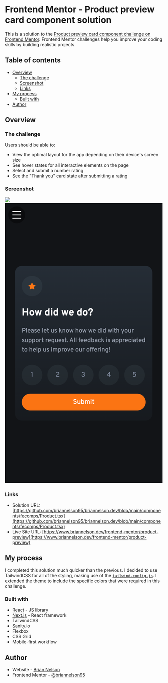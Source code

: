 # Frontend Mentor - Product preview card component solution

This is a solution to the [Product preview card component challenge on Frontend Mentor](https://www.frontendmentor.io/challenges/product-preview-card-component-GO7UmttRfa). Frontend Mentor challenges help you improve your coding skills by building realistic projects. 

## Table of contents

- [Overview](#overview)
  - [The challenge](#the-challenge)
  - [Screenshot](#screenshot)
  - [Links](#links)
- [My process](#my-process)
  - [Built with](#built-with)
- [Author](#author)


## Overview

### The challenge

Users should be able to:

- View the optimal layout for the app depending on their device's screen size
- See hover states for all interactive elements on the page
- Select and submit a number rating
- See the "Thank you" card state after submitting a rating

### Screenshot

![](/public/images/interactive-rating.png)
![](/public/images/interactive-rating-mobile.png)

### Links

- Solution URL: [https://github.com/briannelson95/briannelson.dev/blob/main/components/fecomps/Product.tsx](https://github.com/briannelson95/briannelson.dev/blob/main/components/fecomps/Product.tsx)
- Live Site URL: [https://www.briannelson.dev/frontend-mentor/product-preview](https://www.briannelson.dev/frontend-mentor/product-preview)

## My process

I completed this solution much quicker than the previous. I decided to use TailwindCSS for all of the styling, making use of the [`tailwind.config.js`](https://github.com/briannelson95/briannelson.dev/blob/main/tailwind.config.js). I extended the theme to include the specific colors that were required in this challenge. 

### Built with

- [React](https://reactjs.org/) - JS library
- [Next.js](https://nextjs.org/) - React framework
- TailwindCSS
- Sanity.io
- Flexbox
- CSS Grid
- Mobile-first workflow


## Author

- Website - [Brian Nelson](https://www.briannelson.dev)
- Frontend Mentor - [@briannelson95](https://www.frontendmentor.io/profile/briannelson95)

